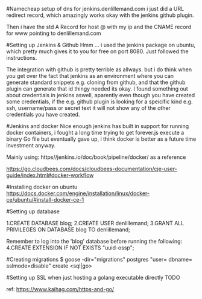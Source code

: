 #Namecheap setup of dns
for jenkins.denlillemand.com i just did a URL redirect record, which amazingly works okay with the jenkins github plugin.

Then i have the std A Record for host @ with my ip 
and the CNAME record for www pointing to denlillemand.com

#Setting up Jenkins & Github
Hmm ... i used the jenkins package on ubuntu, 
which pretty much gives it to you for free on port 8080.
Just followed the instructions. 

The integration with github is pretty terrible as allways. but i do think when you get over the fact that 
jenkins as an environment where you can generate standard snippets e.g. cloning from github, 
and that the github plugin can generate that id thingy needed its okay. 
I found something out about credentials in jenkins aswell, aparently even though you have created some credentials, if the e.g. github plugin is looking for a speicific kind e.g.  ssh, username/pass or secret text it will not show any of the other credentials you have created. 


#Jenkins and docker
Nice enough jenkins has built in support for running docker containers, i fought a long time trying to get forever.js execute a binary Go file but eventually gave up, i think docker is better as a future time investment anyway.

Mainly using: https//jenkins.io/doc/book/pipeline/docker/ as a reference

https://go.cloudbees.com/docs/cloudbees-documentation/cje-user-guide/index.html#docker-workflow

#Installing docker on ubuntu
https://docs.docker.com/engine/installation/linux/docker-ce/ubuntu/#install-docker-ce-1

#Setting up database

1.CREATE DATABASE blog;
2.CREATE USER denlillemand;
3.GRANT ALL PRIVILEGES ON DATABASE blog TO denlillemand;

Remember to log into the 'blog' database before running the following:
4.CREATE EXTENSION IF NOT EXISTS "uuid-ossp";


#Creating migrations
$ goose -dir="migrations" postgres "user=<dbusrname> dbname=<dbname> sslmode=disable"  create <migrationname> <sql|go>

#Setting up SSL when just hosting a golang executable directly
TODO

ref: https://www.kaihag.com/https-and-go/
